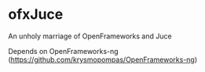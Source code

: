 ofxJuce
=======

An unholy marriage of OpenFrameworks and Juce

Depends on OpenFrameworks-ng (https://github.com/krysmopompas/OpenFrameworks-ng)